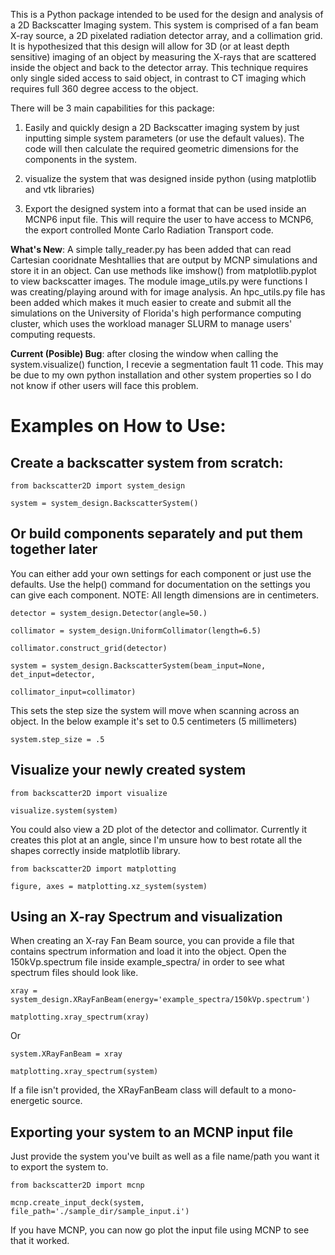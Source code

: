 This is a Python package intended to be used for the design and analysis of 
a 2D Backscatter Imaging system. This system is comprised of a fan beam X-ray 
source, a 2D pixelated radiation detector array, and a collimation grid. It is 
hypothesized that this design will allow for 3D (or at least depth sensitive) 
imaging of an object by measuring the X-rays that are scattered inside the 
object and back to the detector array. This technique requires only single sided 
access to said object, in contrast to CT imaging which requires full 360 degree 
access to the object. 

There will be 3 main capabilities for this package:

1) Easily and quickly design a 2D Backscatter imaging system by 
   just inputting simple system parameters (or use the default values). The code 
   will then calculate the required geometric dimensions for the components in the system. 

2) visualize the system that was designed inside python 
   (using matplotlib and vtk libraries)

3) Export the designed system into a format that can be used 
   inside an MCNP6 input file. This will require the user to have access to 
   MCNP6, the export controlled Monte Carlo Radiation Transport code.

__What's New__: A simple tally_reader.py has been added that can read Cartesian
cooridnate Meshtallies that are output by MCNP simulations and store it in an
object. Can use methods like imshow() from matplotlib.pyplot to view 
backscatter images. The module image_utils.py were functions I was creating/playing around with for image analysis. An hpc_utils.py file has been added which makes it much easier to create and submit all the simulations on the University of Florida's high performance computing cluster, which uses the workload manager SLURM to manage users' computing requests.

__Current (Posible) Bug__: after closing the window when calling the 
system.visualize() function, I recevie a segmentation fault 11 code. This may be 
due to my own python installation and other system properties so I do not know 
if other users will face this problem.

# Examples on How to Use:

## Create a backscatter system from scratch:

```
from backscatter2D import system_design
          
system = system_design.BackscatterSystem()
```

## Or build components separately and put them together later

You can either add your own settings for each component or just use the
defaults. Use the help() command for documentation on the settings you 
can give each component. NOTE: All length dimensions are in centimeters.

```
detector = system_design.Detector(angle=50.)

collimator = system_design.UniformCollimator(length=6.5)

collimator.construct_grid(detector)

system = system_design.BackscatterSystem(beam_input=None, det_input=detector, 
                                                  collimator_input=collimator)

```
This sets the step size the system will move when scanning across an object. In the below example it's set to 0.5 centimeters (5 millimeters)

`system.step_size = .5 `

## Visualize your newly created system

```
from backscatter2D import visualize

visualize.system(system)
```

You could also view a 2D plot of the detector and collimator.
Currently it creates this plot at an angle, since I'm unsure how to best
rotate all the shapes correctly inside matplotlib library. 

```
from backscatter2D import matplotting

figure, axes = matplotting.xz_system(system)
```

## Using an X-ray Spectrum and visualization

When creating an X-ray Fan Beam source, you can provide a file that contains
spectrum information and load it into the object. Open the 150kVp.spectrum file 
inside example_spectra/ in order to see what spectrum files should look like. 

```
xray = system_design.XRayFanBeam(energy='example_spectra/150kVp.spectrum')

matplotting.xray_spectrum(xray)
```

Or

```
system.XRayFanBeam = xray

matplotting.xray_spectrum(system)
```

If a file isn't provided, the XRayFanBeam class will default to a mono-energetic
source.

## Exporting your system to an MCNP input file

Just provide the system you've built as well as a file name/path you want it
to export the system to. 

```
from backscatter2D import mcnp

mcnp.create_input_deck(system, file_path='./sample_dir/sample_input.i')
```

If you have MCNP, you can now go plot the input file using MCNP to see that it worked.

